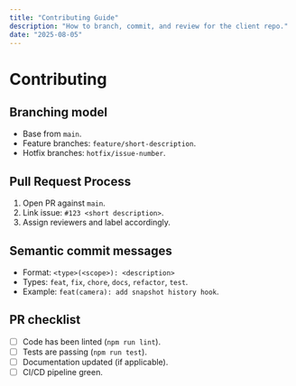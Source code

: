 ```yaml
---
title: "Contributing Guide"
description: "How to branch, commit, and review for the client repo."
date: "2025-08-05"
---
```


# Contributing

## Branching model
- Base from `main`.
- Feature branches: `feature/short-description`.
- Hotfix branches: `hotfix/issue-number`.

## Pull Request Process
1. Open PR against `main`.
2. Link issue: `#123 <short description>`.
3. Assign reviewers and label accordingly.

## Semantic commit messages
- Format: `<type>(<scope>): <description>`
- Types: `feat`, `fix`, `chore`, `docs`, `refactor`, `test`.
- Example: `feat(camera): add snapshot history hook`.

## PR checklist
- [ ] Code has been linted (`npm run lint`).
- [ ] Tests are passing (`npm run test`).
- [ ] Documentation updated (if applicable).
- [ ] CI/CD pipeline green.
